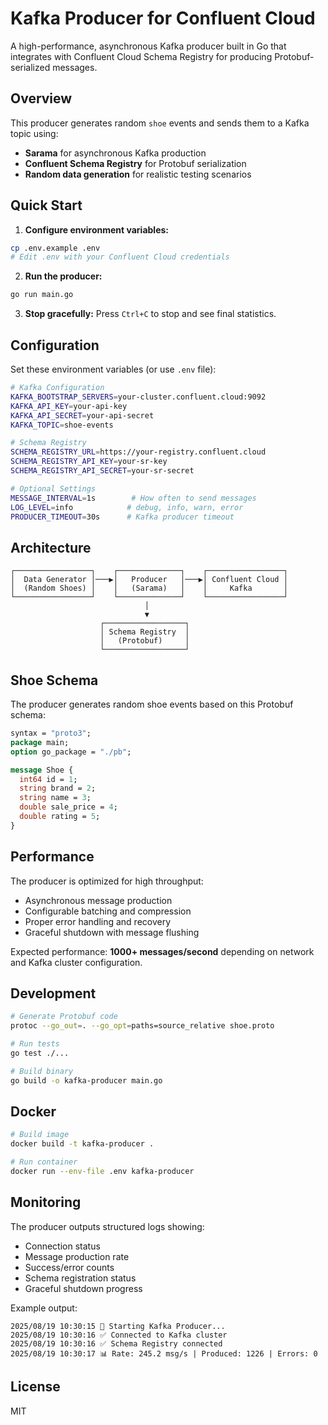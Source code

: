 # Kafka Producer for Confluent Cloud

A high-performance, asynchronous Kafka producer built in Go that integrates with Confluent Cloud Schema Registry for producing Protobuf-serialized messages.

## Overview

This producer generates random `shoe` events and sends them to a Kafka topic using:
- **Sarama** for asynchronous Kafka production
- **Confluent Schema Registry** for Protobuf serialization
- **Random data generation** for realistic testing scenarios

## Quick Start

1. **Configure environment variables:**
```bash
cp .env.example .env
# Edit .env with your Confluent Cloud credentials
```

2. **Run the producer:**
```bash
go run main.go
```

3. **Stop gracefully:**
Press `Ctrl+C` to stop and see final statistics.

## Configuration

Set these environment variables (or use `.env` file):

```bash
# Kafka Configuration
KAFKA_BOOTSTRAP_SERVERS=your-cluster.confluent.cloud:9092
KAFKA_API_KEY=your-api-key
KAFKA_API_SECRET=your-api-secret
KAFKA_TOPIC=shoe-events

# Schema Registry
SCHEMA_REGISTRY_URL=https://your-registry.confluent.cloud
SCHEMA_REGISTRY_API_KEY=your-sr-key
SCHEMA_REGISTRY_API_SECRET=your-sr-secret

# Optional Settings
MESSAGE_INTERVAL=1s        # How often to send messages
LOG_LEVEL=info            # debug, info, warn, error
PRODUCER_TIMEOUT=30s      # Kafka producer timeout
```

## Architecture

```
┌─────────────────┐    ┌──────────────┐    ┌─────────────────┐
│  Data Generator │───▶│   Producer   │───▶│ Confluent Cloud │
│  (Random Shoes) │    │   (Sarama)   │    │     Kafka       │
└─────────────────┘    └──────────────┘    └─────────────────┘
                              │
                              ▼
                    ┌──────────────────┐
                    │ Schema Registry  │
                    │   (Protobuf)     │
                    └──────────────────┘
```

## Shoe Schema

The producer generates random shoe events based on this Protobuf schema:

```proto
syntax = "proto3";
package main;
option go_package = "./pb";

message Shoe {
  int64 id = 1;
  string brand = 2;
  string name = 3;
  double sale_price = 4;
  double rating = 5;
}
```

## Performance

The producer is optimized for high throughput:
- Asynchronous message production
- Configurable batching and compression
- Proper error handling and recovery
- Graceful shutdown with message flushing

Expected performance: **1000+ messages/second** depending on network and Kafka cluster configuration.

## Development

```bash
# Generate Protobuf code
protoc --go_out=. --go_opt=paths=source_relative shoe.proto

# Run tests
go test ./...

# Build binary
go build -o kafka-producer main.go
```

## Docker

```bash
# Build image
docker build -t kafka-producer .

# Run container
docker run --env-file .env kafka-producer
```

## Monitoring

The producer outputs structured logs showing:
- Connection status
- Message production rate
- Success/error counts
- Schema registration status
- Graceful shutdown progress

Example output:
```
2025/08/19 10:30:15 🚀 Starting Kafka Producer...
2025/08/19 10:30:16 ✅ Connected to Kafka cluster
2025/08/19 10:30:16 ✅ Schema Registry connected
2025/08/19 10:30:17 📊 Rate: 245.2 msg/s | Produced: 1226 | Errors: 0
```

## License

MIT
